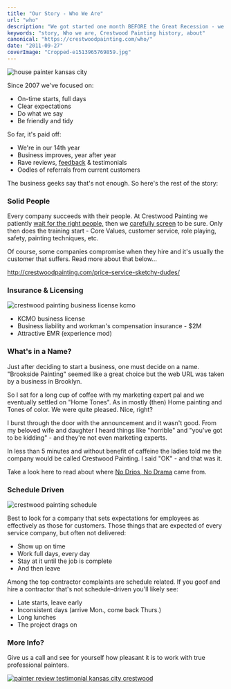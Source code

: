 ```yaml
---
title: "Our Story - Who We Are"
url: "who"
description: "We got started one month BEFORE the Great Recession - we're still here, employing great people and getting great reviews. Check us out!"
keywords: "story, Who we are, Crestwood Painting history, about"
canonical: "https://crestwoodpainting.com/who/"
date: "2011-09-27"
coverImage: "Cropped-e1513965769859.jpg"
---
```


![house painter kansas city](/images/Cropped-e1513965769859.jpg)

Since 2007 we've focused on:

- On-time starts, full days
- Clear expectations
- Do what we say
- Be friendly and tidy

So far, it's paid off:

- We're in our 14th year
- Business improves, year after year
- Rave reviews, [feedback](/reviews/) & testimonials
- Oodles of referrals from current customers

The business geeks say that's not enough. So here's the rest of the story:

### Solid People

Every company succeeds with their people. At Crestwood Painting we patiently [wait for the right people,](/crestwood-people/) then we [carefully screen](#background) to be sure. Only then does the training start - Core Values, customer service, role playing, safety, painting techniques, etc.

Of course, some companies compromise when they hire and it's usually the customer that suffers. Read more about that below...

http://crestwoodpainting.com/price-service-sketchy-dudes/

### Insurance & Licensing

![crestwood painting business license kcmo](/images/KCMO-biz-license-e1513961088421-150x150.jpeg)

- KCMO business license
- Business liability and workman's compensation insurance - $2M
- Attractive EMR (experience mod)

### What's in a Name?

Just after deciding to start a business, one must decide on a name. "Brookside Painting" seemed like a great choice but the web URL was taken by a business in Brooklyn.

So I sat for a long cup of coffee with my marketing expert pal and we eventually settled on "Home Tones". As in mostly (then) Home painting and Tones of color. We were quite pleased. Nice, right?

I burst through the door with the announcement and it wasn't good. From my beloved wife and daughter I heard things like "horrible" and "you've got to be kidding" - and they're not even marketing experts.

In less than 5 minutes and without benefit of caffeine the ladies told me the company would be called Crestwood Painting. I said "OK" - and that was it.

Take a look here to read about where [No Drips, No Drama](/crestwood-people/#nodrips) came from.

### Schedule Driven

![crestwood painting schedule](/images/Schedule-e1513968886159.jpeg)

Best to look for a company that sets expectations for employees as effectively as those for customers. Those things that are expected of every service company, but often not delivered:

- Show up on time
- Work full days, every day
- Stay at it until the job is complete
- And then leave

Among the top contractor complaints are schedule related. If you goof and hire a contractor that's not schedule-driven you'll likely see:

- Late starts, leave early
- Inconsistent days (arrive Mon., come back Thurs.)
- Long lunches
- The project drags on

### More Info?

Give us a call and see for yourself how pleasant it is to work with true professional painters.

[![painter review testimonial kansas city crestwood](/images/Ted-Goff.jpg)](/reviews/)
